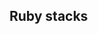 <!-- usedin: [ _legacy_docker/stack-management/logging-v1.md, _maestro/stack-management/logging-v1.md, _node/stack-management/logging-v1.md, _rails/stack-management/logging-v1.md] -->


## Ruby stacks

